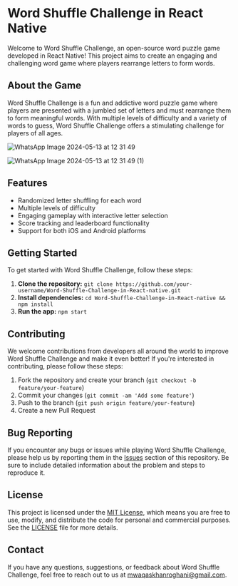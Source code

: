 # Word Shuffle Challenge in React Native

Welcome to Word Shuffle Challenge, an open-source word puzzle game developed in React Native! This project aims to create an engaging and challenging word game where players rearrange letters to form words.

## About the Game

Word Shuffle Challenge is a fun and addictive word puzzle game where players are presented with a jumbled set of letters and must rearrange them to form meaningful words. With multiple levels of difficulty and a variety of words to guess, Word Shuffle Challenge offers a stimulating challenge for players of all ages.

![WhatsApp Image 2024-05-13 at 12 31 49](https://github.com/waqaskhanroghani/Word-Shuffle-Challenge-in-React-native/assets/72159415/1a1a16bc-15e1-4ddd-956e-b9b8ea7c62f1)


![WhatsApp Image 2024-05-13 at 12 31 49 (1)](https://github.com/waqaskhanroghani/Word-Shuffle-Challenge-in-React-native/assets/72159415/43001bca-7ba2-4e19-8a52-9a2a1f4c03d4)

## Features

- Randomized letter shuffling for each word
- Multiple levels of difficulty
- Engaging gameplay with interactive letter selection
- Score tracking and leaderboard functionality
- Support for both iOS and Android platforms

## Getting Started

To get started with Word Shuffle Challenge, follow these steps:

1. **Clone the repository:** `git clone https://github.com/your-username/Word-Shuffle-Challenge-in-React-native.git`
2. **Install dependencies:** `cd Word-Shuffle-Challenge-in-React-native && npm install`
3. **Run the app:** `npm start`

## Contributing

We welcome contributions from developers all around the world to improve Word Shuffle Challenge and make it even better! If you're interested in contributing, please follow these steps:

1. Fork the repository and create your branch (`git checkout -b feature/your-feature`)
2. Commit your changes (`git commit -am 'Add some feature'`)
3. Push to the branch (`git push origin feature/your-feature`)
4. Create a new Pull Request

## Bug Reporting

If you encounter any bugs or issues while playing Word Shuffle Challenge, please help us by reporting them in the [Issues](https://github.com/your-username/Word-Shuffle-Challenge-in-React-native/issues) section of this repository. Be sure to include detailed information about the problem and steps to reproduce it.

## License

This project is licensed under the [MIT License](LICENSE), which means you are free to use, modify, and distribute the code for personal and commercial purposes. See the [LICENSE](LICENSE) file for more details.

## Contact

If you have any questions, suggestions, or feedback about Word Shuffle Challenge, feel free to reach out to us at [mwaqaskhanroghani@gmail.com](mailto:mwaqaskhanroghani@gmail.com).
